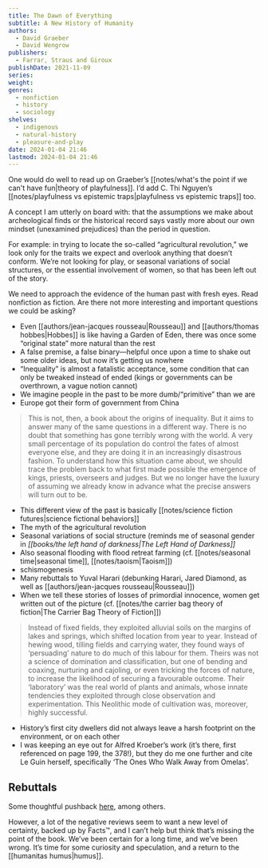 ```yaml
---
title: The Dawn of Everything
subtitle: A New History of Humanity
authors:
  - David Graeber
  - David Wengrow
publishers:
  - Farrar, Straus and Giroux
publishDate: 2021-11-09
series: 
weight: 
genres:
  - nonfiction
  - history
  - sociology
shelves:
  - indigenous
  - natural-history
  - pleasure-and-play
date: 2024-01-04 21:46
lastmod: 2024-01-04 21:46
---
```

One would do well to read up on Graeber’s [[notes/what's the point if we can't have fun|theory of playfulness]]. I’d add C. Thi Nguyen’s [[notes/playfulness vs epistemic traps|playfulness vs epistemic traps]] too. 

A concept I am utterly on board with: that the assumptions we make about archeological finds or the historical record says vastly more about our own mindset (unexamined prejudices) than the period in question. 

For example: in trying to locate the so-called “agricultural revolution,” we look only for the traits we expect and overlook anything that doesn’t conform. We’re not looking for play, or seasonal variations of social structures, or the essential involvement of women, so that has been left out of the story. 

We need to approach the evidence of the human past with fresh eyes. Read nonfiction as fiction. Are there not more interesting and important questions we could be asking?

* Even [[authors/jean-jacques rousseau|Rousseau]] and [[authors/thomas hobbes|Hobbes]] is like having a Garden of Eden, there was once some “original state” more natural than the rest 
* A false premise, a false binary—helpful once upon a time to shake out some older ideas, but now it’s getting us nowhere
* “Inequality” is almost a fatalistic acceptance, some condition that can only be tweaked instead of ended (kings or governments can be overthrown, a vague notion cannot)
* We imagine people in the past to be more dumb/“primitive” than we are
* Europe got their form of government from China

> This is not, then, a book about the origins of inequality. But it aims to answer many of the same questions in a different way. There is no doubt that something has gone terribly wrong with the world. A very small percentage of its population do control the fates of almost everyone else, and they are doing it in an increasingly disastrous fashion. To understand how this situation came about, we should trace the problem back to what first made possible the emergence of kings, priests, overseers and judges. But we no longer have the luxury of assuming we already know in advance what the precise answers will turn out to be.

* This different view of the past is basically [[notes/science fiction futures|science fictional behaviors]]
* The myth of the agricultural revolution 
* Seasonal variations of social structure  (reminds me of seasonal gender in *[[books/the left hand of darkness|The Left Hand of Darkness]]*
* Also seasonal flooding with flood retreat farming (cf. [[notes/seasonal time|seasonal time]], [[notes/taoism|Taoism]])
* schismogenesis
* Many rebuttals to Yuval Harari (debunking Harari, Jared Diamond, as well as [[authors/jean-jacques rousseau|Rousseau]])
* When we tell these stories of losses of primordial innocence, women get written out of the picture (cf. [[notes/the carrier bag theory of fiction|The Carrier Bag Theory of Fiction]])

> Instead of fixed fields, they exploited alluvial soils on the margins of lakes and springs, which shifted location from year to year. Instead of hewing wood, tilling fields and carrying water, they found ways of ‘persuading’ nature to do much of this labour for them. Theirs was not a science of domination and classification, but one of bending and coaxing, nurturing and cajoling, or even tricking the forces of nature, to increase the likelihood of securing a favourable outcome. Their ‘laboratory’ was the real world of plants and animals, whose innate tendencies they exploited through close observation and experimentation. This Neolithic mode of cultivation was, moreover, highly successful.

* History’s first city dwellers did not always leave a harsh footprint on the environment, or on each other
* I was keeping an eye out for Alfred Kroeber’s work (it’s there, first referenced on page 199, the 378!), but they do me one further and cite Le Guin herself, specifically ‘The Ones Who Walk Away from Omelas’. 

## Rebuttals

Some thoughtful pushback [here](https://www.goodreads.com/review/show/4614842121), among others.

However, a lot of the negative reviews seem to want a new level of certainty, backed up by Facts™, and I can’t help but think that’s missing the point of the book. We’ve been certain for a long time, and we’ve been wrong. It’s time for some curiosity and speculation, and a return to the [[humanitas humus|humus]].

